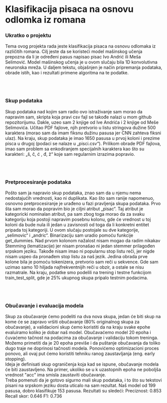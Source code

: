 <h1> Klasifikacija pisaca na osnovu odlomka iz romana </h1>

<h3> Ukratko o projektu </h3>
<p>
Tema ovog projekta rada jeste klasifikacija pisaca na osnovu odlomaka iz
različitih romana. Cilj jeste da se koristeći model mašinskog učenja prepozna da li je
određeni pasus napisao pisac Ivo Andrić ili Meša Selimović. Model mašinskog
učenja je u ovom slučaju bila 1D konvolutivna neuronska mreža. U daljem tekstu,
objašnjen je način pripremanja podataka, obrade istih, kao i rezultati primene
algoritma na te podatke. </p>

<br> <br>
<h3>Skup podataka</h3>
<p>Skup podataka nad kojim sam radio ovo istraživanje sam morao da napravim sam,
skripta koja pravi csv fajl se takođe nalazi u mom github repozitorijumu. Dakle, uzeo
sam 2 knjige od Ive Andrića i 2 knjige od Meše Selimovića. Učitao PDF fajlove, njih
pretvorio u listu stringova dužine 500 karaktera (morao sam da imam fiksnu dužinu
pasusa jer CNN zahteva fiksni ulaz). Na kraju, skup podataka je imao 1650 pasusa u
prvoj koloni i prezime pisca u drugoj (podaci se nalaze u „pisci.csv“). Prilikom
obrade PDF fajlova, imao sam problem sa enkodiranjem specijalnih karaktera kao što
su karakteri: „š, č, ć , đ, ž“ koje sam regularnim izrazima popravio.</p>

<br> <br>
<h3>Pretprocesiranje podataka</h3>
<p>Pošto sam ja napravio skup podataka, znao sam da u njemu nema nedostajućih
vrednosti, kao ni duplikata. Kao što sam ranije napomenuo, osnovno pretprocesiranje
je urađeno u fazi pravljenja skupa podataka. Prvo šta sam morao da popravim bio je
ciljni atribut „pisac“. Taj atribut je kategoricki nominalan atribut, pa sam zbog toga
morao da za svaku kategoriju koja postoji napravim posebnu kolonu, gde će vrednost
u toj koloni da bude nula ili jedan u zavisnosti od toga da li konkretni entitet pripada
toj kategoriji. U ovom slučaju postojale su dve kategorije, „selimovic“ i „andric“.
Binarizaciju sam uradio pomoću funkcije get_dummies. Nad prvom kolonom
nažalost nisam mogao da radim nikakav Stemming (lematizacije) jer nisam pronašao
ni jedan stemmer prilagođen srpskom jeziku. Takođe nisam imao ni popularnu stop
listu reči, jer nigde nisam uspeo da pronađem stop listu za naš jezik. Jedina obrada
prve kolone bila je pomoću tokenizera, pretvorio sam reči u sekvence. Gde sam
uzimao samo 10 hiljada najfrekventnijih reči u obzir, a ostale se nisu razmatrale. Na
kraju, podatke smo podelili na trening i testne funkcijom train_test_split, gde je 25%
ukupnog skupa pripalo testnim podacima.</p>

<br> <br>
<h3>Obučavanje i evaluacija modela</h3>
Skup za obučavanje ćemo podeliti na dva nova skupa, jedan će biti skup na kome će se zapravo vršiti obučavanje (80% originalnog skupa za obučavanje), a validacioni skup ćemo koristiti da na kraju svake epohe evaluiramo koliko je dobar naš model.
Obučavaćemo model 20 epoha i čuvaćemo tačnost na podacima za obučavanje i validaciju tokom treninga.
Možemo primetiti da je 20 epoha previše i da puštanje obučavanja da toliko dugo traje ne doprinosi tačnosti modela. Ponovićemo optimizacioni proces ponovo, ali ovaj put ćemo koristiti tehniku ranog zaustavljanja (eng. early stopping).
<br>
Ideja je definisati skup ograničenja koja kad se ispune, obučavanje modela će biti zaustavljeno. Na primer, ukoliko se u k uzastopnih epoha ne poboljša vrednost "acc" ima smisla zaustaviti obučavanje.

<br>
Treba pomenuti da je gotovo sigurno mali skup podataka, i to što su tekstovi pisani na srpskom jeziku dosta uticalo na sam rezultat.
Naš model od 199 pasusa, dobro klasifikuje 153 pasusa.
Rezultati su sledeći:
Preciznost: 0.853
Recall skor: 0.646
F1: 0.736

